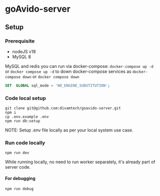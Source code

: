 # goAvido-server

## Setup

### Prerequisite

- nodeJS v18
- MySQL 8

MySQL and redis you can run via docker-compose: `docker-compose up -d` or `docker compose up -d`
to down docker-compose services as `docker-compose down` or `docker compose down`

```sql
SET  GLOBAL sql_mode = 'NO_ENGINE_SUBSTITUTION';
```

### Code local setup

```
git clone git@github.com:divamtech/goavido-server.git
npm i
cp .env.example .env
npm run db:setup
```

NOTE: Setup .env file locally as per your local system use case.

### Run code locally

```
npm run dev
```

While running locally, no need to run worker separately, it's already part of server code.

#### For debugging

```
npm run debug
```

<!-- ## Docker & CI/CD

```sh
docker build . -t local-app:1.0 --no-cache

docker run -itd --env-file .env -e APP_TYPE=server -p 3333:3333 -p 9999:9999 --name server local-app:1.0
docker run -itd --env-file .env -e APP_TYPE=worker -p 4444:3333  -p 10000:9999 --name worker local-app:1.0
```

### GITHUB ACTION

```
name: Code Build & Push to ECR - Staging
on:
  push:
    branches:
      - staging
jobs:
  build-and-push:
    runs-on: ubuntu-latest
    steps:
      - uses: actions/checkout@v2
      - name: Configure AWS credentials
        uses: aws-actions/configure-aws-credentials@v1
        with:
          aws-region: ${{ secrets.AWS_REGION }}
          aws-access-key-id: ${{ secrets.GH_PUSH_AWS_ACCESS_KEY_ID }}
          aws-secret-access-key: ${{ secrets.GH_PUSH_AWS_SECRET_ACCESS_KEY }}
      - name: Login to Amazon ECR
        id: login-ecr
        uses: aws-actions/amazon-ecr-login@v1
      - name: Build and push Docker image
        uses: docker/build-push-action@v2
        with:
          context: .
          push: true
          tags: |
            ${{ secrets.ECR_REGISTRY_STAGING }}:${{ github.sha }}
            ${{ secrets.ECR_REGISTRY_STAGING }}:latest
``` -->
